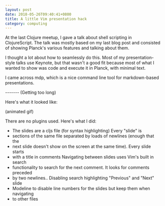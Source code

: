 ```yaml
---
layout: post
date: 2018-05-26T09:40:41+0800
title: A little Vim presentation hack
category: computing
---
```


At the last Clojure meetup, I gave a talk about shell scripting in
ClojureScript. The talk was mostly based on my last blog post and consisted of
showing Planck's various features and talking about them.

I thought a lot about how to seamlessly do this. Most of my presentation-style
talks use Keynote, but that wasn't a good fit because most of what I wanted to
show was code and execute it in Planck, with minimal text.

I came across mdp, which is a nice command line tool for markdown-based
presentations.

------- (Getting too long)

Here's what it looked like:

(animated gif)

There are no plugins used. Here's what I did:

- The slides are a cljs file (for syntax highlighting) Every "slide" is
- sections of the same file separated by loads of newlines (enough that the
- next slide doesn't show on the screen at the same time).  Every slide starts
- with a title in comments Navigating between slides uses Vim's built in search
- functionality to search for the next comment. It looks for comments preceded
- by two newlines..  Disabling search highlighting "Previous" and "Next" slide
- Modeline to disable line numbers for the slides but keep them when navigating
- to other files
